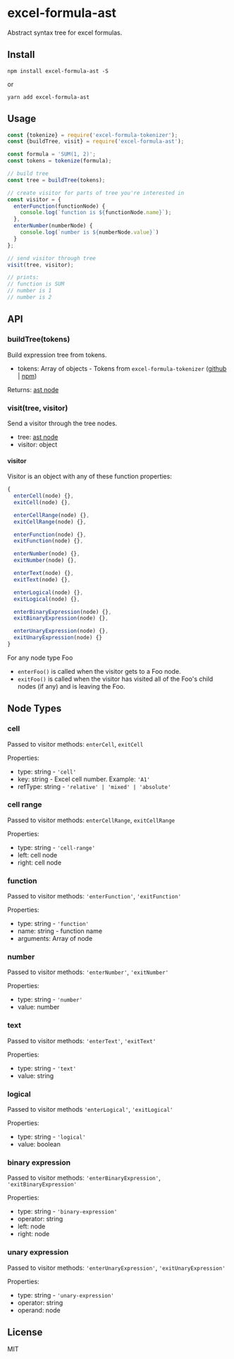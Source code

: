 # excel-formula-ast

Abstract syntax tree for excel formulas.

## Install

`npm install excel-formula-ast -S`

or

`yarn add excel-formula-ast`

## Usage

```js
const {tokenize} = require('excel-formula-tokenizer');
const {buildTree, visit} = require('excel-formula-ast');

const formula = 'SUM(1, 2)';
const tokens = tokenize(formula);

// build tree
const tree = buildTree(tokens);

// create visitor for parts of tree you're interested in
const visitor = {
  enterFunction(functionNode) {
    console.log(`function is ${functionNode.name}`);
  },
  enterNumber(numberNode) {
    console.log(`number is ${numberNode.value}`)
  }
};

// send visitor through tree
visit(tree, visitor);

// prints:
// function is SUM
// number is 1
// number is 2
```

## API

### buildTree(tokens)

Build expression tree from tokens.

- tokens: Array of objects - Tokens from `excel-formula-tokenizer` ([github](https://github.com/psalaets/excel-formula-tokenizer) | [npm](https://www.npmjs.com/package/excel-formula-tokenizer))

Returns: [ast node](https://github.com/psalaets/excel-formula-ast#node-types)

### visit(tree, visitor)

Send a visitor through the tree nodes.

- tree: [ast node](https://github.com/psalaets/excel-formula-ast#node-types)
- visitor: object

#### visitor

Visitor is an object with any of these function properties:

```js
{
  enterCell(node) {},
  exitCell(node) {},

  enterCellRange(node) {},
  exitCellRange(node) {},

  enterFunction(node) {},
  exitFunction(node) {},

  enterNumber(node) {},
  exitNumber(node) {},

  enterText(node) {},
  exitText(node) {},

  enterLogical(node) {},
  exitLogical(node) {},

  enterBinaryExpression(node) {},
  exitBinaryExpression(node) {},

  enterUnaryExpression(node) {},
  exitUnaryExpression(node) {}
}
```

For any node type Foo

- `enterFoo()` is called when the visitor gets to a Foo node.
- `exitFoo()` is called when the visitor has visited all of the Foo's child nodes (if any) and is leaving the Foo.

## Node Types

### cell

Passed to visitor methods: `enterCell`, `exitCell`

Properties:

- type: string - `'cell'`
- key: string - Excel cell number. Example: `'A1'`
- refType: string - `'relative' | 'mixed' | 'absolute'`

### cell range

Passed to visitor methods: `enterCellRange`, `exitCellRange`

Properties:

- type: string - `'cell-range'`
- left: cell node
- right: cell node

### function

Passed to visitor methods: `'enterFunction'`, `'exitFunction'`

Properties:

- type: string - `'function'`
- name: string - function name
- arguments: Array of node

### number

Passed to visitor methods: `'enterNumber'`, `'exitNumber'`

Properties:

- type: string - `'number'`
- value: number

### text

Passed to visitor methods: `'enterText'`, `'exitText'`

Properties:

- type: string - `'text'`
- value: string

### logical

Passed to visitor methods `'enterLogical'`, `'exitLogical'`

Properties:

- type: string - `'logical'`
- value: boolean

### binary expression

Passed to visitor methods: `'enterBinaryExpression'`, `'exitBinaryExpression'`

Properties:

- type: string - `'binary-expression'`
- operator: string
- left: node
- right: node

### unary expression

Passed to visitor methods: `'enterUnaryExpression'`, `'exitUnaryExpression'`

Properties:

- type: string - `'unary-expression'`
- operator: string
- operand: node

##  License

MIT
